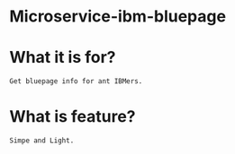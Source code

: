 # Microservice-ibm-bluepage

# What it is for?
	Get bluepage info for ant IBMers.

# What is feature?
	Simpe and Light.
